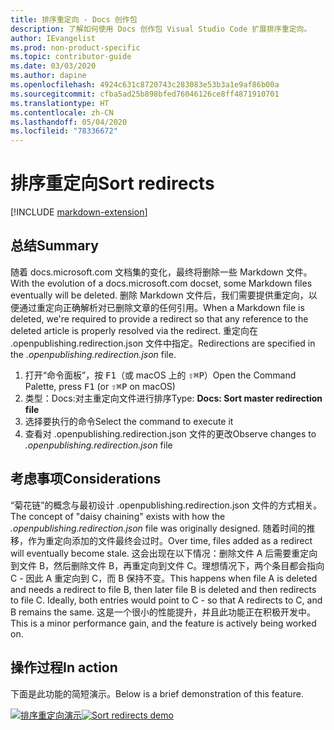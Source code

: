 ```yaml
---
title: 排序重定向 - Docs 创作包
description: 了解如何使用 Docs 创作包 Visual Studio Code 扩展排序重定向。
author: IEvangelist
ms.prod: non-product-specific
ms.topic: contributor-guide
ms.date: 03/03/2020
ms.author: dapine
ms.openlocfilehash: 4924c631c8720743c283083e53b3a1e9af86b00a
ms.sourcegitcommit: cfba5ad25b898bfed76046126ce8ff4871910701
ms.translationtype: HT
ms.contentlocale: zh-CN
ms.lasthandoff: 05/04/2020
ms.locfileid: "78336672"
---
```

# <a name="sort-redirects"></a><span data-ttu-id="c0a68-103">排序重定向</span><span class="sxs-lookup"><span data-stu-id="c0a68-103">Sort redirects</span></span>

[!INCLUDE [markdown-extension](includes/markdown-extension.md)]

## <a name="summary"></a><span data-ttu-id="c0a68-104">总结</span><span class="sxs-lookup"><span data-stu-id="c0a68-104">Summary</span></span>

<span data-ttu-id="c0a68-105">随着 docs.microsoft.com 文档集的变化，最终将删除一些 Markdown 文件。</span><span class="sxs-lookup"><span data-stu-id="c0a68-105">With the evolution of a docs.microsoft.com docset, some Markdown files eventually will be deleted.</span></span> <span data-ttu-id="c0a68-106">删除 Markdown 文件后，我们需要提供重定向，以便通过重定向正确解析对已删除文章的任何引用。</span><span class="sxs-lookup"><span data-stu-id="c0a68-106">When a Markdown file is deleted, we're required to provide a redirect so that any reference to the deleted article is properly resolved via the redirect.</span></span> <span data-ttu-id="c0a68-107">重定向在 .openpublishing.redirection.json 文件中指定。</span><span class="sxs-lookup"><span data-stu-id="c0a68-107">Redirections are specified in the *.openpublishing.redirection.json* file.</span></span>

1. <span data-ttu-id="c0a68-108">打开“命令面板”，按 <kbd>F1</kbd>（或 macOS 上的 <kbd>⇧⌘P</kbd>）</span><span class="sxs-lookup"><span data-stu-id="c0a68-108">Open the Command Palette, press <kbd>F1</kbd> (or <kbd>⇧⌘P</kbd> on macOS)</span></span>
1. <span data-ttu-id="c0a68-109">类型：Docs:对主重定向文件进行排序</span><span class="sxs-lookup"><span data-stu-id="c0a68-109">Type: **Docs: Sort master redirection file**</span></span>
1. <span data-ttu-id="c0a68-110">选择要执行的命令</span><span class="sxs-lookup"><span data-stu-id="c0a68-110">Select the command to execute it</span></span>
1. <span data-ttu-id="c0a68-111">查看对 .openpublishing.redirection.json 文件的更改</span><span class="sxs-lookup"><span data-stu-id="c0a68-111">Observe changes to *.openpublishing.redirection.json* file</span></span>

## <a name="considerations"></a><span data-ttu-id="c0a68-112">考虑事项</span><span class="sxs-lookup"><span data-stu-id="c0a68-112">Considerations</span></span>

<span data-ttu-id="c0a68-113">“菊花链”的概念与最初设计 .openpublishing.redirection.json 文件的方式相关。</span><span class="sxs-lookup"><span data-stu-id="c0a68-113">The concept of "daisy chaining" exists with how the *.openpublishing.redirection.json* file was originally designed.</span></span> <span data-ttu-id="c0a68-114">随着时间的推移，作为重定向添加的文件最终会过时。</span><span class="sxs-lookup"><span data-stu-id="c0a68-114">Over time, files added as a redirect will eventually become stale.</span></span> <span data-ttu-id="c0a68-115">这会出现在以下情况：删除文件 A 后需要重定向到文件 B，然后删除文件 B，再重定向到文件 C。理想情况下，两个条目都会指向 C - 因此 A 重定向到 C，而 B 保持不变。</span><span class="sxs-lookup"><span data-stu-id="c0a68-115">This happens when file A is deleted and needs a redirect to file B, then later file B is deleted and then redirects to file C. Ideally, both entries would point to C - so that A redirects to C, and B remains the same.</span></span> <span data-ttu-id="c0a68-116">这是一个很小的性能提升，并且此功能正在积极开发中。</span><span class="sxs-lookup"><span data-stu-id="c0a68-116">This is a minor performance gain, and the feature is actively being worked on.</span></span>

## <a name="in-action"></a><span data-ttu-id="c0a68-117">操作过程</span><span class="sxs-lookup"><span data-stu-id="c0a68-117">In action</span></span>

<span data-ttu-id="c0a68-118">下面是此功能的简短演示。</span><span class="sxs-lookup"><span data-stu-id="c0a68-118">Below is a brief demonstration of this feature.</span></span>

<span data-ttu-id="c0a68-119">[![排序重定向演示](media/sort-redirect.gif)](media/sort-redirect.gif#lightbox)</span><span class="sxs-lookup"><span data-stu-id="c0a68-119">[![Sort redirects demo](media/sort-redirect.gif)](media/sort-redirect.gif#lightbox)</span></span>
